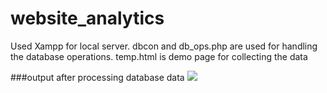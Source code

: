 # website_analytics

Used Xampp for local server.
dbcon and db_ops.php are used for handling the database operations.
temp.html is demo page for collecting the data

###output after processing database data
![]('data_from_db.png')

